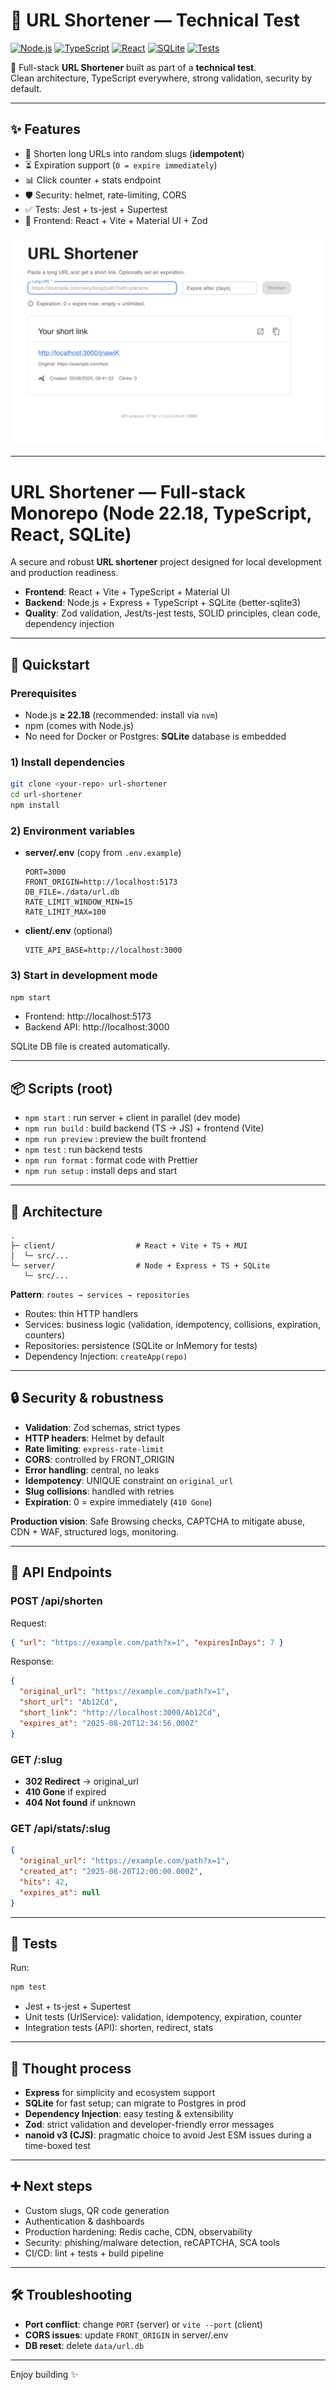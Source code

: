 # 🔗 URL Shortener — Technical Test

[![Node.js](https://img.shields.io/badge/node-22.18-green?logo=node.js)](https://nodejs.org/)
[![TypeScript](https://img.shields.io/badge/TypeScript-5-blue?logo=typescript)](https://www.typescriptlang.org/)
[![React](https://img.shields.io/badge/React-18-61dafb?logo=react)](https://react.dev/)
[![SQLite](https://img.shields.io/badge/SQLite-3-blue?logo=sqlite)](https://www.sqlite.org/)
[![Tests](https://img.shields.io/badge/tests-passing-brightgreen)]()

🚀 Full-stack **URL Shortener** built as part of a **technical test**.  
Clean architecture, TypeScript everywhere, strong validation, security by default.

---

## ✨ Features
- 🔗 Shorten long URLs into random slugs (**idempotent**)
- ⏳ Expiration support (`0 = expire immediately`)
- 📊 Click counter + stats endpoint
- 🛡️ Security: helmet, rate-limiting, CORS
- ✅ Tests: Jest + ts-jest + Supertest
- 🎨 Frontend: React + Vite + Material UI + Zod

![Screenshot](./docs/screenshot.png)

---

# URL Shortener — Full-stack Monorepo (Node 22.18, TypeScript, React, SQLite)

A secure and robust **URL shortener** project designed for local development and production readiness.

- **Frontend**: React + Vite + TypeScript + Material UI  
- **Backend**: Node.js + Express + TypeScript + SQLite (better-sqlite3)  
- **Quality**: Zod validation, Jest/ts-jest tests, SOLID principles, clean code, dependency injection

---

## 🚀 Quickstart

### Prerequisites
- Node.js **≥ 22.18** (recommended: install via `nvm`)
- npm (comes with Node.js)
- No need for Docker or Postgres: **SQLite** database is embedded

### 1) Install dependencies
```bash
git clone <your-repo> url-shortener
cd url-shortener
npm install
```

### 2) Environment variables

- **server/.env** (copy from `.env.example`)
  ```env
  PORT=3000
  FRONT_ORIGIN=http://localhost:5173
  DB_FILE=./data/url.db
  RATE_LIMIT_WINDOW_MIN=15
  RATE_LIMIT_MAX=100
  ```

- **client/.env** (optional)
  ```env
  VITE_API_BASE=http://localhost:3000
  ```

### 3) Start in development mode
```bash
npm start
```
- Frontend: http://localhost:5173  
- Backend API: http://localhost:3000

SQLite DB file is created automatically.

---

## 📦 Scripts (root)

- `npm start` : run server + client in parallel (dev mode)  
- `npm run build` : build backend (TS → JS) + frontend (Vite)  
- `npm run preview` : preview the built frontend  
- `npm test` : run backend tests  
- `npm run format` : format code with Prettier  
- `npm run setup` : install deps and start

---

## 🧭 Architecture

```
.
├─ client/                  # React + Vite + TS + MUI
│  └─ src/...
└─ server/                  # Node + Express + TS + SQLite
   └─ src/...
```

**Pattern**: `routes → services → repositories`  
- Routes: thin HTTP handlers  
- Services: business logic (validation, idempotency, collisions, expiration, counters)  
- Repositories: persistence (SQLite or InMemory for tests)  
- Dependency Injection: `createApp(repo)`

---

## 🔒 Security & robustness

- **Validation**: Zod schemas, strict types  
- **HTTP headers**: Helmet by default  
- **Rate limiting**: `express-rate-limit`  
- **CORS**: controlled by FRONT_ORIGIN  
- **Error handling**: central, no leaks  
- **Idempotency**: UNIQUE constraint on `original_url`  
- **Slug collisions**: handled with retries  
- **Expiration**: 0 = expire immediately (`410 Gone`)  

**Production vision**: Safe Browsing checks, CAPTCHA to mitigate abuse, CDN + WAF, structured logs, monitoring.

---

## 📡 API Endpoints

### POST /api/shorten
Request:
```json
{ "url": "https://example.com/path?x=1", "expiresInDays": 7 }
```
Response:
```json
{
  "original_url": "https://example.com/path?x=1",
  "short_url": "Ab12Cd",
  "short_link": "http://localhost:3000/Ab12Cd",
  "expires_at": "2025-08-20T12:34:56.000Z"
}
```

### GET /:slug
- **302 Redirect** → original_url  
- **410 Gone** if expired  
- **404 Not found** if unknown  

### GET /api/stats/:slug
```json
{
  "original_url": "https://example.com/path?x=1",
  "created_at": "2025-08-20T12:00:00.000Z",
  "hits": 42,
  "expires_at": null
}
```

---

## 🧪 Tests

Run:
```bash
npm test
```

- Jest + ts-jest + Supertest  
- Unit tests (UrlService): validation, idempotency, expiration, counter  
- Integration tests (API): shorten, redirect, stats  

---

## 🧠 Thought process

- **Express** for simplicity and ecosystem support  
- **SQLite** for fast setup; can migrate to Postgres in prod  
- **Dependency Injection**: easy testing & extensibility  
- **Zod**: strict validation and developer-friendly error messages  
- **nanoid v3 (CJS)**: pragmatic choice to avoid Jest ESM issues during a time-boxed test  

---

## ➕ Next steps

- Custom slugs, QR code generation  
- Authentication & dashboards  
- Production hardening: Redis cache, CDN, observability  
- Security: phishing/malware detection, reCAPTCHA, SCA tools  
- CI/CD: lint + tests + build pipeline  

---

## 🛠️ Troubleshooting

- **Port conflict**: change `PORT` (server) or `vite --port` (client)  
- **CORS issues**: update `FRONT_ORIGIN` in server/.env  
- **DB reset**: delete `data/url.db`  

---

Enjoy building ✨
